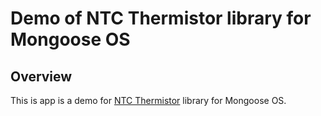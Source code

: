 # Demo of NTC Thermistor library for Mongoose OS

## Overview

This is app is a demo for [NTC Thermistor](https://github.com/hobbe/mongoose-lib-ntc-thermistor)
library for Mongoose OS.
